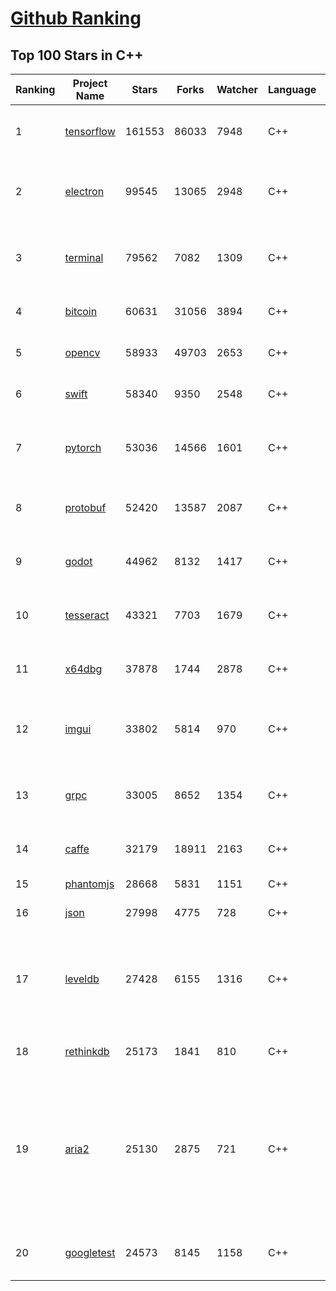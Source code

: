 [Github Ranking](../README.md)
==========

## Top 100 Stars in C\+\+

| Ranking | Project Name | Stars | Forks | Watcher | Language | Pull Requests | Open Issues |  Total Issues | Description | Create At | Last Commit |
| ------- | ------------ | ----- | ----- | -------- | ----------- | ----------- | ------- | ------- | ------- | ------- | ------- |
| 1 | [tensorflow](https://github.com/tensorflow/tensorflow) | 161553 | 86033 | 7948 | C++ | 19533 | 2480 | 33680 | An Open Source Machine Learning Framework for Everyone | 2015-11-07T01:19:20Z | 2021-12-31T11:40:53Z |
| 2 | [electron](https://github.com/electron/electron) | 99545 | 13065 | 2948 | C++ | 15554 | 1447 | 16260 | :electron: Build cross-platform desktop apps with JavaScript, HTML, and CSS | 2013-04-12T01:47:36Z | 2021-12-31T13:01:15Z |
| 3 | [terminal](https://github.com/microsoft/terminal) | 79562 | 7082 | 1309 | C++ | 2712 | 1432 | 9230 | The new Windows Terminal and the original Windows console host, all in the same place! | 2017-08-11T18:38:22Z | 2021-12-31T13:11:50Z |
| 4 | [bitcoin](https://github.com/bitcoin/bitcoin) | 60631 | 31056 | 3894 | C++ | 16533 | 621 | 6652 | Bitcoin Core integration/staging tree | 2010-12-19T15:16:43Z | 2021-12-31T13:45:04Z |
| 5 | [opencv](https://github.com/opencv/opencv) | 58933 | 49703 | 2653 | C++ | 12741 | 1961 | 8559 | Open Source Computer Vision Library | 2012-07-19T09:40:17Z | 2021-12-31T13:29:21Z |
| 6 | [swift](https://github.com/apple/swift) | 58340 | 9350 | 2548 | C++ | 40574 | 0 | 0 | The Swift Programming Language | 2015-10-23T21:15:07Z | 2021-12-31T13:38:39Z |
| 7 | [pytorch](https://github.com/pytorch/pytorch) | 53036 | 14566 | 1601 | C++ | 46568 | 7406 | 23817 | Tensors and Dynamic neural networks in Python with strong GPU acceleration | 2016-08-13T05:26:41Z | 2021-12-31T13:19:50Z |
| 8 | [protobuf](https://github.com/protocolbuffers/protobuf) | 52420 | 13587 | 2087 | C++ | 4539 | 927 | 4757 | Protocol Buffers - Google's data interchange format | 2014-08-26T15:52:15Z | 2021-12-31T12:51:15Z |
| 9 | [godot](https://github.com/godotengine/godot) | 44962 | 8132 | 1417 | C++ | 24284 | 5715 | 31125 | Godot Engine – Multi-platform 2D and 3D game engine | 2014-01-04T16:05:36Z | 2021-12-31T13:20:44Z |
| 10 | [tesseract](https://github.com/tesseract-ocr/tesseract) | 43321 | 7703 | 1679 | C++ | 1432 | 340 | 2234 | Tesseract Open Source OCR Engine (main repository) | 2014-08-12T18:04:59Z | 2021-12-31T12:43:34Z |
| 11 | [x64dbg](https://github.com/x64dbg/x64dbg) | 37878 | 1744 | 2878 | C++ | 684 | 498 | 2081 | An open-source x64/x32 debugger for windows. | 2015-04-11T20:48:23Z | 2021-12-31T13:51:21Z |
| 12 | [imgui](https://github.com/ocornut/imgui) | 33802 | 5814 | 970 | C++ | 874 | 587 | 3687 | Dear ImGui: Bloat-free Graphical User interface for C++ with minimal dependencies | 2014-07-21T14:29:47Z | 2021-12-31T13:32:19Z |
| 13 | [grpc](https://github.com/grpc/grpc) | 33005 | 8652 | 1354 | C++ | 18257 | 773 | 9930 | The C based gRPC (C++, Python, Ruby, Objective-C, PHP, C#) | 2014-12-08T18:58:53Z | 2021-12-31T11:30:49Z |
| 14 | [caffe](https://github.com/BVLC/caffe) | 32179 | 18911 | 2163 | C++ | 2234 | 886 | 4768 | Caffe: a fast open framework for deep learning. | 2013-09-12T18:39:48Z | 2021-12-31T06:55:16Z |
| 15 | [phantomjs](https://github.com/ariya/phantomjs) | 28668 | 5831 | 1151 | C++ | 1134 | 14 | 4734 | Scriptable Headless Browser | 2010-12-27T08:18:58Z | 2021-12-30T14:49:35Z |
| 16 | [json](https://github.com/nlohmann/json) | 27998 | 4775 | 728 | C++ | 703 | 25 | 1931 | JSON for Modern C++ | 2013-07-04T08:47:49Z | 2021-12-31T13:42:36Z |
| 17 | [leveldb](https://github.com/google/leveldb) | 27428 | 6155 | 1316 | C++ | 295 | 153 | 651 | LevelDB is a fast key-value storage library written at Google that provides an ordered mapping from string keys to string values. | 2014-08-27T21:17:52Z | 2021-12-31T10:06:40Z |
| 18 | [rethinkdb](https://github.com/rethinkdb/rethinkdb) | 25173 | 1841 | 810 | C++ | 622 | 1410 | 6341 | The open-source database for the realtime web. | 2012-10-30T05:37:47Z | 2021-12-30T18:38:41Z |
| 19 | [aria2](https://github.com/aria2/aria2) | 25130 | 2875 | 721 | C++ | 286 | 834 | 1564 | aria2 is a lightweight multi-protocol & multi-source, cross platform download utility operated in command-line. It supports HTTP/HTTPS, FTP, SFTP, BitTorrent and Metalink. | 2010-11-27T09:41:48Z | 2021-12-31T09:45:10Z |
| 20 | [googletest](https://github.com/google/googletest) | 24573 | 8145 | 1158 | C++ | 1714 | 182 | 1863 | GoogleTest - Google Testing and Mocking Framework | 2015-07-28T15:07:53Z | 2021-12-31T09:47:44Z |

